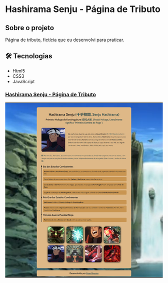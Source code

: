 # Hashirama Senju - Página de Tributo

## Sobre o projeto
Página de tributo, fictícia que eu desenvolvi para praticar.

## 🛠 Tecnologias
* Html5
* CSS3
* JavaScript

### [Hashirama Senju - Página de Tributo](https://geanbressan.github.io/Hashirama-Pagina-Tributo/)
![Preview do projeto](./assets/images/preview.png)
